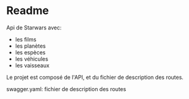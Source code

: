<h1>Readme</h1>

Api de Starwars avec:
- les films
- les planètes
- les espèces
- les véhicules
- les vaisseaux

Le projet est composé de l'API, et du fichier de description des routes.

swagger.yaml: fichier de description des routes
